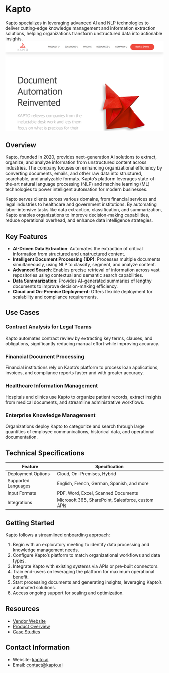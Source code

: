 
# Kapto  
  
Kapto specializes in leveraging advanced AI and NLP technologies to deliver cutting-edge knowledge management and information extraction solutions, helping organizations transform unstructured data into actionable insights.  
![Kapto  ](./assets/kapto.png)

## Overview  
Kapto, founded in 2020, provides next-generation AI solutions to extract, organize, and analyze information from unstructured content across industries. The company focuses on enhancing organizational efficiency by converting documents, emails, and other raw data into structured, searchable, and analyzable formats. Kapto’s platform leverages state-of-the-art natural language processing (NLP) and machine learning (ML) technologies to power intelligent automation for modern businesses.  

Kapto serves clients across various domains, from financial services and legal industries to healthcare and government institutions. By automating labor-intensive tasks like data extraction, classification, and summarization, Kapto enables organizations to improve decision-making capabilities, reduce operational overhead, and enhance data intelligence strategies.  

## Key Features  
- **AI-Driven Data Extraction**: Automates the extraction of critical information from structured and unstructured content.  
- **Intelligent Document Processing (IDP)**: Processes multiple documents simultaneously, using NLP to classify, segment, and analyze content.  
- **Advanced Search**: Enables precise retrieval of information across vast repositories using contextual and semantic search capabilities.  
- **Data Summarization**: Provides AI-generated summaries of lengthy documents to improve decision-making efficiency.  
- **Cloud and On-Premise Deployment**: Offers flexible deployment for scalability and compliance requirements.  

## Use Cases  
### Contract Analysis for Legal Teams  
Kapto automates contract review by extracting key terms, clauses, and obligations, significantly reducing manual effort while improving accuracy.  

### Financial Document Processing  
Financial institutions rely on Kapto’s platform to process loan applications, invoices, and compliance reports faster and with greater accuracy.  

### Healthcare Information Management  
Hospitals and clinics use Kapto to organize patient records, extract insights from medical documents, and streamline administrative workflows.  

### Enterprise Knowledge Management  
Organizations deploy Kapto to categorize and search through large quantities of employee communications, historical data, and operational documentation.  

## Technical Specifications  

| Feature              | Specification                        |  
|----------------------|--------------------------------------|  
| Deployment Options   | Cloud, On-Premises, Hybrid           |  
| Supported Languages  | English, French, German, Spanish, and more |  
| Input Formats        | PDF, Word, Excel, Scanned Documents |  
| Integrations         | Microsoft 365, SharePoint, Salesforce, custom APIs |  

## Getting Started  
Kapto follows a streamlined onboarding approach:  
1. Begin with an exploratory meeting to identify data processing and knowledge management needs.  
2. Configure Kapto’s platform to match organizational workflows and data types.  
3. Integrate Kapto with existing systems via APIs or pre-built connectors.  
4. Train end-users on leveraging the platform for maximum operational benefit.  
5. Start processing documents and generating insights, leveraging Kapto’s automated solutions.  
6. Access ongoing support for scaling and optimization.  

## Resources  
- [Vendor Website](https://www.kapto.ai/)  
- [Product Overview](https://www.kapto.ai/product)  
- [Case Studies](https://www.kapto.ai/resources)  

## Contact Information  
- Website: [kapto.ai](https://www.kapto.ai/)  
- Email: contact@kapto.ai  
